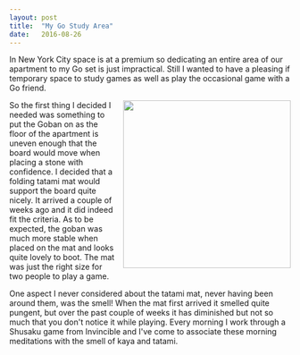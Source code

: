```yaml
---
layout: post
title:  "My Go Study Area"
date:   2016-08-26
---
```


In New York City space is at a premium so dedicating an entire area of
our apartment to my Go set is just impractical. Still I wanted to have
a pleasing if temporary space to study games as well as play the
occasional game with a Go friend. 

<image width="300" style="float: right; margin-left: 1em;
margin-bottom: 1em;"
src="http://swannodette.github.io/baduk/assets/images/meditation.png"></image>

So the first thing I decided I needed was something to put the Goban
on as the floor of the apartment is uneven enough that the board would
move when placing a stone with confidence. I decided that a folding
tatami mat would support the board quite nicely. It arrived a couple
of weeks ago and it did indeed fit the criteria. As to be expected,
the goban was much more stable when placed on the mat and looks quite
lovely to boot. The mat was just the right size for two people to play
a game. 

One aspect I never considered about the tatami mat, never having been
around them, was the smell! When the mat first arrived it smelled
quite pungent, but over the past couple of weeks it has diminished but
not so much that you don't notice it while playing. Every morning I
work through a Shusaku game from Invincible and I've come to
associate these morning meditations with the smell of kaya and
tatami.
